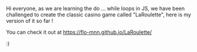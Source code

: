 Hi everyone, as we are learning the do ... while loops in JS, we have been challenged to create the classic casino game called "LaRoulette", here is my version of it so far !

You can check it out at https://flo-mnn.github.io/LaRoulette/ 

:) 
